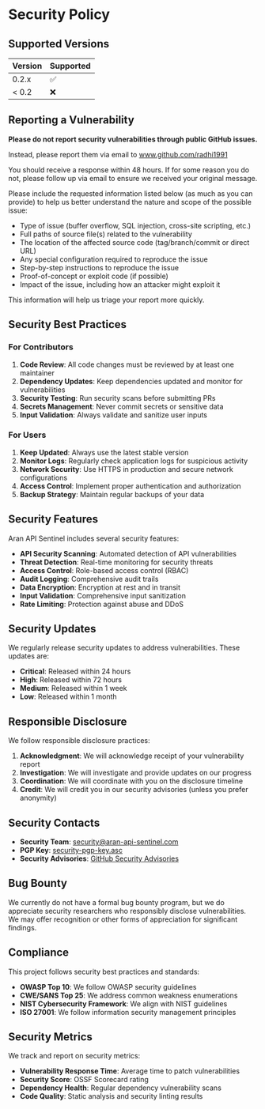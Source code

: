 # Security Policy

## Supported Versions

| Version | Supported          |
| ------- | ------------------ |
| 0.2.x   | :white_check_mark: |
| < 0.2   | :x:                |

## Reporting a Vulnerability

**Please do not report security vulnerabilities through public GitHub issues.**

Instead, please report them via email to www.github.com/radhi1991

You should receive a response within 48 hours. If for some reason you do not, please follow up via email to ensure we received your original message.

Please include the requested information listed below (as much as you can provide) to help us better understand the nature and scope of the possible issue:

- Type of issue (buffer overflow, SQL injection, cross-site scripting, etc.)
- Full paths of source file(s) related to the vulnerability
- The location of the affected source code (tag/branch/commit or direct URL)
- Any special configuration required to reproduce the issue
- Step-by-step instructions to reproduce the issue
- Proof-of-concept or exploit code (if possible)
- Impact of the issue, including how an attacker might exploit it

This information will help us triage your report more quickly.

## Security Best Practices

### For Contributors

1. **Code Review**: All code changes must be reviewed by at least one maintainer
2. **Dependency Updates**: Keep dependencies updated and monitor for vulnerabilities
3. **Security Testing**: Run security scans before submitting PRs
4. **Secrets Management**: Never commit secrets or sensitive data
5. **Input Validation**: Always validate and sanitize user inputs

### For Users

1. **Keep Updated**: Always use the latest stable version
2. **Monitor Logs**: Regularly check application logs for suspicious activity
3. **Network Security**: Use HTTPS in production and secure network configurations
4. **Access Control**: Implement proper authentication and authorization
5. **Backup Strategy**: Maintain regular backups of your data

## Security Features

Aran API Sentinel includes several security features:

- **API Security Scanning**: Automated detection of API vulnerabilities
- **Threat Detection**: Real-time monitoring for security threats
- **Access Control**: Role-based access control (RBAC)
- **Audit Logging**: Comprehensive audit trails
- **Data Encryption**: Encryption at rest and in transit
- **Input Validation**: Comprehensive input sanitization
- **Rate Limiting**: Protection against abuse and DDoS

## Security Updates

We regularly release security updates to address vulnerabilities. These updates are:

- **Critical**: Released within 24 hours
- **High**: Released within 72 hours
- **Medium**: Released within 1 week
- **Low**: Released within 1 month

## Responsible Disclosure

We follow responsible disclosure practices:

1. **Acknowledgment**: We will acknowledge receipt of your vulnerability report
2. **Investigation**: We will investigate and provide updates on our progress
3. **Coordination**: We will coordinate with you on the disclosure timeline
4. **Credit**: We will credit you in our security advisories (unless you prefer anonymity)

## Security Contacts

- **Security Team**: [security@aran-api-sentinel.com](mailto:security@aran-api-sentinel.com)
- **PGP Key**: [security-pgp-key.asc](https://github.com/your-org/aran-api-sentinel/raw/main/security-pgp-key.asc)
- **Security Advisories**: [GitHub Security Advisories](https://github.com/your-org/aran-api-sentinel/security/advisories)

## Bug Bounty

We currently do not have a formal bug bounty program, but we do appreciate security researchers who responsibly disclose vulnerabilities. We may offer recognition or other forms of appreciation for significant findings.

## Compliance

This project follows security best practices and standards:

- **OWASP Top 10**: We follow OWASP security guidelines
- **CWE/SANS Top 25**: We address common weakness enumerations
- **NIST Cybersecurity Framework**: We align with NIST guidelines
- **ISO 27001**: We follow information security management principles

## Security Metrics

We track and report on security metrics:

- **Vulnerability Response Time**: Average time to patch vulnerabilities
- **Security Score**: OSSF Scorecard rating
- **Dependency Health**: Regular dependency vulnerability scans
- **Code Quality**: Static analysis and security linting results
